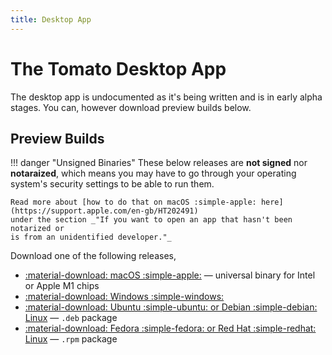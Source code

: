 ```yaml
---
title: Desktop App
---
```


# The Tomato Desktop App

The desktop app is undocumented as it's being written and is in early alpha
stages. You can, however download preview builds below.

## Preview Builds

!!! danger "Unsigned Binaries"
    These below releases are **not signed** nor **notaraized**, which means
    you may have to go through your operating system's security settings to be
    able to run them.

    Read more about [how to do that on macOS :simple-apple: here](https://support.apple.com/en-gb/HT202491)
    under the section _"If you want to open an app that hasn't been notarized or
    is from an unidentified developer."_

Download one of the following releases,

  * [:material-download: macOS :simple-apple:](https://priv.bmir.org/tomato-preview-macos.zip)
    &mdash; universal binary for Intel or Apple M1 chips
  * [:material-download: Windows :simple-windows: ](https://priv.bmir.org/tomato-preview-windows.zip)
  * [:material-download: Ubuntu :simple-ubuntu: or Debian :simple-debian: Linux](https://priv.bmir.org/tomato-preview-linux_amd64.deb)
    &mdash; `.deb` package
  * [:material-download: Fedora :simple-fedora: or Red Hat :simple-redhat: Linux](https://priv.bmir.org/tomato-preview-linux.x86_64.rpm)
    &mdash; `.rpm` package
